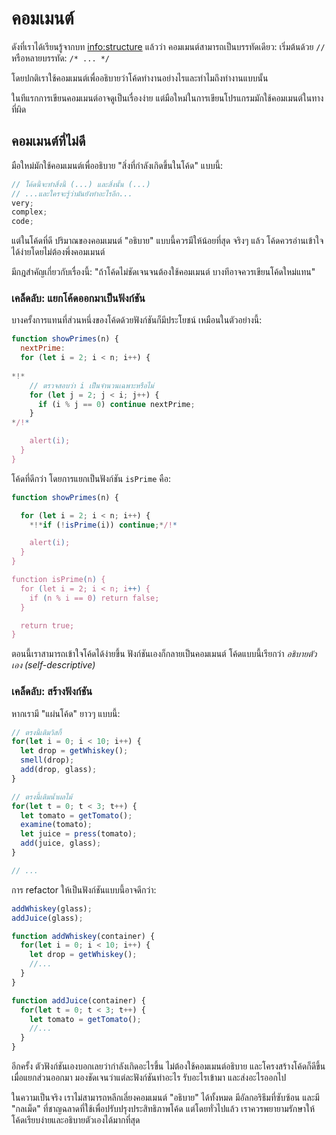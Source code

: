 # คอมเมนต์

ดังที่เราได้เรียนรู้จากบท <info:structure> แล้วว่า คอมเมนต์สามารถเป็นบรรทัดเดียว: เริ่มต้นด้วย `//` หรือหลายบรรทัด: `/* ... */`

โดยปกติเราใช้คอมเมนต์เพื่ออธิบายว่าโค้ดทำงานอย่างไรและทำไมถึงทำงานแบบนั้น

ในทีแรกการเขียนคอมเมนต์อาจดูเป็นเรื่องง่าย แต่มือใหม่ในการเขียนโปรแกรมมักใช้คอมเมนต์ในทางที่ผิด

## คอมเมนต์ที่ไม่ดี

มือใหม่มักใช้คอมเมนต์เพื่ออธิบาย "สิ่งที่กำลังเกิดขึ้นในโค้ด" แบบนี้:

```js
// โค้ดนี้จะทำสิ่งนี้ (...) และสิ่งนั้น (...)
// ...และใครจะรู้ว่ามันยังทำอะไรอีก...
very;
complex;
code;
```

แต่ในโค้ดที่ดี ปริมาณของคอมเมนต์ "อธิบาย" แบบนี้ควรมีให้น้อยที่สุด จริงๆ แล้ว โค้ดควรอ่านเข้าใจได้ง่ายโดยไม่ต้องพึ่งคอมเมนต์

มีกฎสำคัญเกี่ยวกับเรื่องนี้: "ถ้าโค้ดไม่ชัดเจนจนต้องใช้คอมเมนต์ บางทีอาจควรเขียนโค้ดใหม่แทน"

### เคล็ดลับ: แยกโค้ดออกมาเป็นฟังก์ชัน

บางครั้งการแทนที่ส่วนหนึ่งของโค้ดด้วยฟังก์ชันก็มีประโยชน์ เหมือนในตัวอย่างนี้:

```js
function showPrimes(n) {
  nextPrime:
  for (let i = 2; i < n; i++) {
  
*!*
    // ตรวจสอบว่า i เป็นจำนวนเฉพาะหรือไม่
    for (let j = 2; j < i; j++) {
      if (i % j == 0) continue nextPrime;
    }
*/!*

    alert(i);
  }
}
```

โค้ดที่ดีกว่า โดยการแยกเป็นฟังก์ชัน `isPrime` คือ:

```js
function showPrimes(n) {

  for (let i = 2; i < n; i++) {
    *!*if (!isPrime(i)) continue;*/!*

    alert(i);
  }
}

function isPrime(n) {
  for (let i = 2; i < n; i++) {
    if (n % i == 0) return false;
  }

  return true;
}
```

ตอนนี้เราสามารถเข้าใจโค้ดได้ง่ายขึ้น ฟังก์ชันเองก็กลายเป็นคอมเมนต์ โค้ดแบบนี้เรียกว่า *อธิบายตัวเอง (self-descriptive)*

### เคล็ดลับ: สร้างฟังก์ชัน

หากเรามี "แผ่นโค้ด" ยาวๆ แบบนี้:

```js
// ตรงนี้เติมวิสกี้
for(let i = 0; i < 10; i++) {
  let drop = getWhiskey();
  smell(drop);
  add(drop, glass);
}

// ตรงนี้เติมน้ำผลไม้ 
for(let t = 0; t < 3; t++) {
  let tomato = getTomato();
  examine(tomato);
  let juice = press(tomato);
  add(juice, glass);
}

// ...  
```

การ refactor ให้เป็นฟังก์ชันแบบนี้อาจดีกว่า:

```js
addWhiskey(glass);
addJuice(glass);

function addWhiskey(container) {
  for(let i = 0; i < 10; i++) {
    let drop = getWhiskey();
    //...
  }
}

function addJuice(container) {
  for(let t = 0; t < 3; t++) {
    let tomato = getTomato();
    //...
  }
}  
```

อีกครั้ง ตัวฟังก์ชันเองบอกเลยว่ากำลังเกิดอะไรขึ้น ไม่ต้องใช้คอมเมนต์อธิบาย และโครงสร้างโค้ดก็ดีขึ้นเมื่อแยกส่วนออกมา มองชัดเจนว่าแต่ละฟังก์ชันทำอะไร รับอะไรเข้ามา และส่งอะไรออกไป

ในความเป็นจริง เราไม่สามารถหลีกเลี่ยงคอมเมนต์ "อธิบาย" ได้ทั้งหมด มีอัลกอริธึมที่ซับซ้อน และมี "กลเม็ด" ที่ชาญฉลาดที่ใช้เพื่อปรับปรุงประสิทธิภาพโค้ด แต่โดยทั่วไปแล้ว เราควรพยายามรักษาให้โค้ดเรียบง่ายและอธิบายตัวเองได้มากที่สุด
